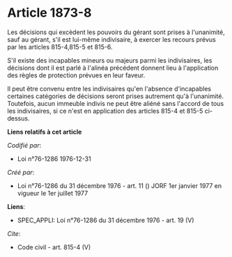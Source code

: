 # Article 1873-8

Les décisions qui excèdent les pouvoirs du gérant sont prises à l'unanimité, sauf au gérant, s'il est lui-même indivisaire, à
exercer les recours prévus par les articles 815-4,815-5 et 815-6. 

S'il existe des incapables mineurs ou majeurs parmi les indivisaires, les décisions dont il est parlé à l'alinéa précédent
donnent lieu à l'application des règles de protection prévues en leur faveur. 

Il peut être convenu entre les indivisaires qu'en l'absence d'incapables certaines catégories de décisions seront prises
autrement qu'à l'unanimité. Toutefois, aucun immeuble indivis ne peut être aliéné sans l'accord de tous les indivisaires, si
ce n'est en application des articles 815-4 et 815-5 ci-dessus.

**Liens relatifs à cet article**

_Codifié par_:

  - Loi n°76-1286 1976-12-31

_Créé par_:

  - Loi n°76-1286 du 31 décembre 1976 - art. 11 () JORF 1er janvier 1977 en vigueur le 1er juillet 1977

**Liens**:

  - SPEC_APPLI: Loi n°76-1286 du 31 décembre 1976 - art. 19 (V)

_Cite_:

  - Code civil - art. 815-4 (V)

